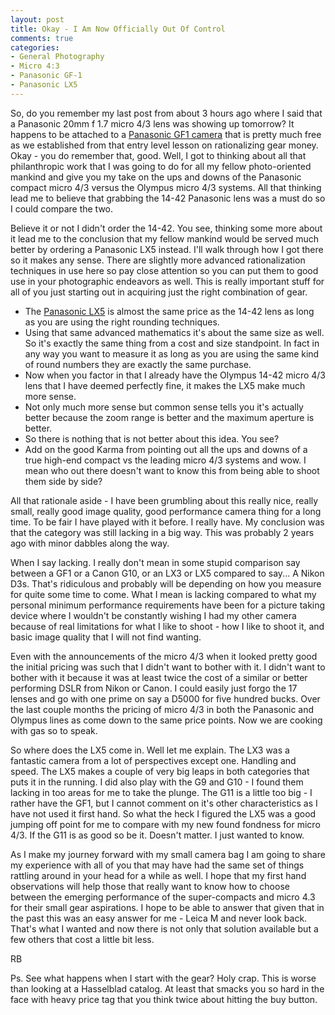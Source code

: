 ```yaml
---
layout: post
title: Okay - I Am Now Officially Out Of Control
comments: true
categories:
- General Photography
- Micro 4:3
- Panasonic GF-1
- Panasonic LX5
---
```

So, do you remember my last post from about 3 hours ago where I said that a Panasonic 20mm f 1.7 micro 4/3 lens was showing up tomorrow? It happens to be attached to a <a href="http://www.amazon.com/gp/redirect.html?ie=UTF8&amp;location=http%3A%2F%2Fwww.amazon.com%2Fgp%2Foffer-listing%2FB002MUAEX4%3Fie%3DUTF8%26coliid%3D%26ref_%3Dolp_tab_used%26me%3D%26qid%3D1284169307%26qid%3D1284169307%26sr%3D1-1%26sr%3D1-1%26seller%3D%26colid%3D%26condition%3Dused&amp;tag=rbde-20&amp;linkCode=ur2&amp;camp=1789&amp;creative=390957">Panasonic GF1 camera</a> that is pretty much free as we established from that entry level lesson on rationalizing gear money. Okay - you do remember that, good. Well, I got to thinking about all that philanthropic work that I was going to do for all my fellow photo-oriented mankind and give you my take on the ups and downs of the Panasonic compact micro 4/3 versus the Olympus micro 4/3 systems. All that thinking lead me to believe that grabbing the 14-42 Panasonic lens was a must do so I could compare the two.

Believe it or not I didn't order the 14-42. You see, thinking some more about it lead me to the conclusion that my fellow mankind would be served much better by ordering a Panasonic LX5 instead. I'll walk through how I got there so it makes any sense. There are slightly more advanced rationalization techniques in use here so pay close attention so you can put them to good use in your photographic endeavors as well. This is really important stuff for all of you just starting out in acquiring just the right combination of gear.
<ul>
	<li>The <a href="http://www.amazon.com/gp/redirect.html?ie=UTF8&amp;location=http%3A%2F%2Fwww.amazon.com%2Fgp%2Foffer-listing%2FB002MUAEX4%3Fie%3DUTF8%26coliid%3D%26ref_%3Dolp_tab_used%26me%3D%26qid%3D1284169307%26qid%3D1284169307%26sr%3D1-1%26sr%3D1-1%26seller%3D%26colid%3D%26condition%3Dused&amp;tag=rbde-20&amp;linkCode=ur2&amp;camp=1789&amp;creative=390957">Panasonic LX5</a> is almost the same price as the 14-42 lens as long as you are using the right rounding techniques.</li>
	<li>Using that same advanced mathematics it's about the same size as well. So it's exactly the same thing from a cost and size standpoint. In fact in any way you want to measure it as long as you are using the same kind of round numbers they are exactly the same purchase.</li>
	<li>Now when you factor in that I already have the Olympus 14-42 micro 4/3 lens that I have deemed perfectly fine, it makes the LX5 make much more sense.</li>
	<li>Not only much more sense but common sense tells you it's actually better because the zoom range is better and the maximum aperture is better.</li>
	<li>So there is nothing that is not better about this idea. You see?</li>
	<li>Add on the good Karma from pointing out all the ups and downs of a true high-end compact vs the leading micro 4/3 systems and wow. I mean who out there doesn't want to know this from being able to shoot them side by side?</li>
</ul>
All that rationale aside - I have been grumbling about this really nice, really small, really good image quality, good performance camera thing for a long time. To be fair I have played with it before. I really have. My conclusion was that the category was still lacking in a big way. This was probably 2 years ago with minor dabbles along the way.

When I say lacking. I really don't mean in some stupid comparison say between a GF1 or a Canon G10, or an LX3 or LX5 compared to say... A Nikon D3s. That's ridiculous and probably will be depending on how you measure for quite some time to come. What I mean is lacking compared to what my personal minimum performance requirements have been for a picture taking device where I wouldn't be constantly wishing I had my other camera because of real limitations for what I like to shoot - how I like to shoot it, and basic image quality that I will not find wanting.

Even with the announcements of the micro 4/3 when it looked pretty good the initial pricing was such that I didn't want to bother with it. I didn't want to bother with it because it was at least twice the cost of a similar or better performing DSLR from Nikon or Canon. I could easily just forgo the 17 lenses and go with one prime on say a D5000 for five hundred bucks. Over the last couple months the pricing of micro 4/3 in both the Panasonic and Olympus lines as come down to the same price points. Now we are cooking with gas so to speak.

So where does the LX5 come in. Well let me explain. The LX3 was a fantastic camera from a lot of perspectives except one. Handling and speed. The LX5 makes a couple of very big leaps in both categories that puts it in the running. I did also play with the G9 and G10 - I found them lacking in too areas for me to take the plunge. The G11 is a little too big - I rather have the GF1, but I cannot comment on it's other characteristics as I have not used it first hand. So what the heck I figured the LX5 was a good jumping off point for me to compare with my new found fondness for micro 4/3. If the G11 is as good so be it. Doesn't matter. I just wanted to know.

As I make my journey forward with my small camera bag I am going to share my experience with all of you that may have had the same set of things rattling around in your head for a while as well. I hope that my first hand observations will help those that really want to know how to choose between the emerging performance of the super-compacts and micro 4.3 for their small gear aspirations. I hope to be able to answer that given that in the past this was an easy answer for me - Leica M and never look back. That's what I wanted and now there is not only that solution available but a few others that cost a little bit less.

RB

Ps. See what happens when I start with the gear? Holy crap. This is worse than looking at a Hasselblad catalog. At least that smacks you so hard in the face with heavy price tag that you think twice about hitting the buy button.